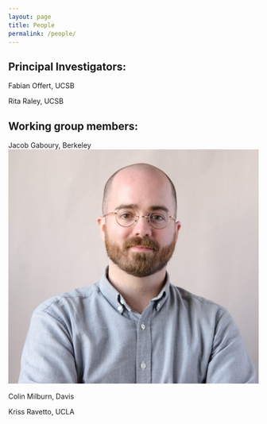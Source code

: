 ```yaml
---
layout: page
title: People
permalink: /people/
---
```


## Principal Investigators:

Fabian Offert, UCSB

Rita Raley, UCSB

## Working group members:

Jacob Gaboury, Berkeley
![Jacob Gaboury](https://github.com/criticalML/criticalML.github.io/blob/main/images/Gaboury_Headshot_MITPress.jpg?raw=true)


Colin Milburn, Davis

Kriss Ravetto, UCLA
